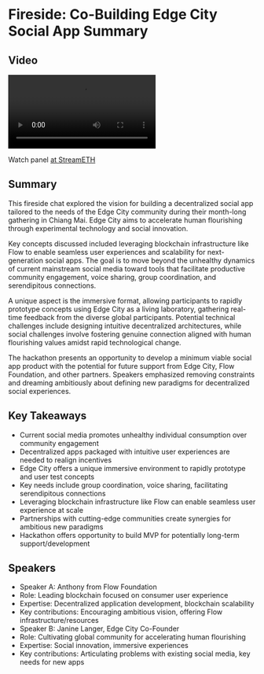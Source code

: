 # Fireside: Co-Building Edge City Social App Summary

## Video
<video controls>
<source src="https://vod-cdn.lp-playback.studio/raw/jxf4iblf6wlsyor6526t4tcmtmqa/catalyst-vod-com/hls/32e5ju34v7ni0igk/index.m3u8" type="application/x-mpegURL">
  Your browser does not support the video tag.
</video>

Watch panel [at StreamETH](https://streameth.org/edge_city/watch?session=6725dcd0f861dff095742611)

## Summary
This fireside chat explored the vision for building a decentralized social app tailored to the needs of the Edge City community during their month-long gathering in Chiang Mai. Edge City aims to accelerate human flourishing through experimental technology and social innovation.

Key concepts discussed included leveraging blockchain infrastructure like Flow to enable seamless user experiences and scalability for next-generation social apps. The goal is to move beyond the unhealthy dynamics of current mainstream social media toward tools that facilitate productive community engagement, voice sharing, group coordination, and serendipitous connections.

A unique aspect is the immersive format, allowing participants to rapidly prototype concepts using Edge City as a living laboratory, gathering real-time feedback from the diverse global participants. Potential technical challenges include designing intuitive decentralized architectures, while social challenges involve fostering genuine connection aligned with human flourishing values amidst rapid technological change.

The hackathon presents an opportunity to develop a minimum viable social app product with the potential for future support from Edge City, Flow Foundation, and other partners. Speakers emphasized removing constraints and dreaming ambitiously about defining new paradigms for decentralized social experiences.

## Key Takeaways
- Current social media promotes unhealthy individual consumption over community engagement
- Decentralized apps packaged with intuitive user experiences are needed to realign incentives
- Edge City offers a unique immersive environment to rapidly prototype and user test concepts
- Key needs include group coordination, voice sharing, facilitating serendipitous connections
- Leveraging blockchain infrastructure like Flow can enable seamless user experience at scale
- Partnerships with cutting-edge communities create synergies for ambitious new paradigms
- Hackathon offers opportunity to build MVP for potentially long-term support/development

## Speakers
- Speaker A: Anthony from Flow Foundation
- Role: Leading blockchain focused on consumer user experience
- Expertise: Decentralized application development, blockchain scalability
- Key contributions: Encouraging ambitious vision, offering Flow infrastructure/resources
- Speaker B: Janine Langer, Edge City Co-Founder
- Role: Cultivating global community for accelerating human flourishing
- Expertise: Social innovation, immersive experiences
- Key contributions: Articulating problems with existing social media, key needs for new apps

